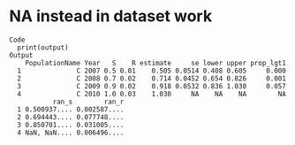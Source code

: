 # NA instead in dataset work

    Code
      print(output)
    Output
        PopulationName Year   S    R estimate     se lower upper prop_lgt1
      1              C 2007 0.5 0.01    0.505 0.0514 0.408 0.605     0.000
      2              C 2008 0.7 0.02    0.714 0.0452 0.654 0.826     0.001
      3              C 2009 0.9 0.02    0.918 0.0532 0.836 1.030     0.057
      4              C 2010 1.0 0.03    1.030     NA    NA    NA        NA
               ran_s        ran_r
      1 0.500937.... 0.002587....
      2 0.694443.... 0.077748....
      3 0.850701.... 0.031005....
      4 NaN, NaN.... 0.006496....

